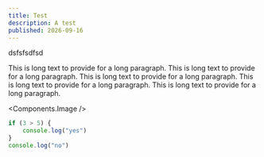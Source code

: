 ```yaml
---
title: Test
description: A test
published: 2026-09-16
---
```


<script lang="ts">
	import CopyButton from "../../components/CopyButton.svelte"
</script>

<CopyButton textToCopy="test" />

dsfsfsdfsd

This is long text to provide for a long paragraph.
This is long text to provide for a long paragraph.
This is long text to provide for a long paragraph.
This is long text to provide for a long paragraph.
This is long text to provide for a long paragraph.

<Components.Image />

```javascript
if (3 > 5) {
	console.log("yes")
}
console.log("no")
```
